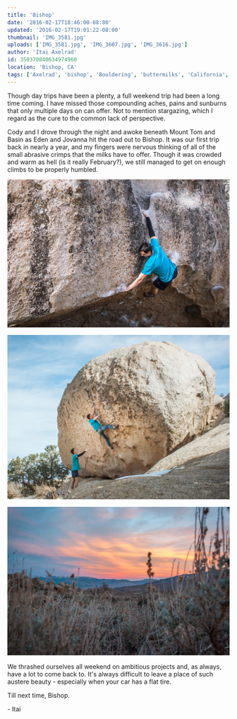```yaml
---
title: 'Bishop'
date: '2016-02-17T18:46:00-08:00'
updated: '2016-02-17T19:01:22-08:00'
thumbnail: 'IMG_3581.jpg'
uploads: ['IMG_3581.jpg', 'IMG_3607.jpg', 'IMG_3616.jpg']
author: 'Itai Axelrad'
id: 350370840634974960
location: 'Bishop, CA'
tags: ['Axelrad', 'bishop', 'Bouldering', 'buttermilks', 'California', 'Five Ten', 'granite', 'highball']
---
```


Though day trips have been a plenty, a full weekend trip had been a long time coming. I have missed those compounding aches, pains and sunburns that only multiple days on can offer. Not to mention stargazing, which I regard as the cure to the common lack of perspective.

Cody and I drove through the night and awoke beneath Mount Tom and Basin as Eden and Jovanna hit the road out to Bishop. It was our first trip back in nearly a year, and my fingers were nervous thinking of all of the small abrasive crimps that the milks have to offer. Though it was crowded and warm as hell (is it really February?), we still managed to get on enough climbs to be properly humbled.

![Eden, dunking the "thank god" jug to finish off the amazing Xavier's Roof (V11).](uploads/IMG_3581.jpg)

![Cody, figuring out how Gastonia (V8) got its name.](uploads/IMG_3607.jpg)

![Not a bad view from the tent.](uploads/IMG_3616.jpg)

We thrashed ourselves all weekend on ambitious projects and, as always, have a lot to come back to. It's always difficult to leave a place of such austere beauty - especially when your car has a flat tire.

Till next time, Bishop.

\- Itai
